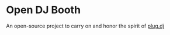 # Open DJ Booth

An open-source project to carry on and honor the spirit of [plug.dj](https://plug.dj)
